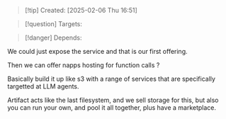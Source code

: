 
>[!tip] Created: [2025-02-06 Thu 16:51]

>[!question] Targets: 

>[!danger] Depends: 

We could just expose the service and that is our first offering.

Then we can offer napps hosting for function calls ?

Basically build it up like s3 with a range of services that are specifically targetted at LLM agents.

Artifact acts like the last filesystem, and we sell storage for this, but also you can run your own, and pool it all together, plus have a marketplace.